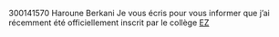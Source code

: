300141570
Haroune Berkani 
Je vous écris pour vous informer que j’ai récemment été officiellement inscrit par le collège
[EZ](./Images/hq720.jpg)
